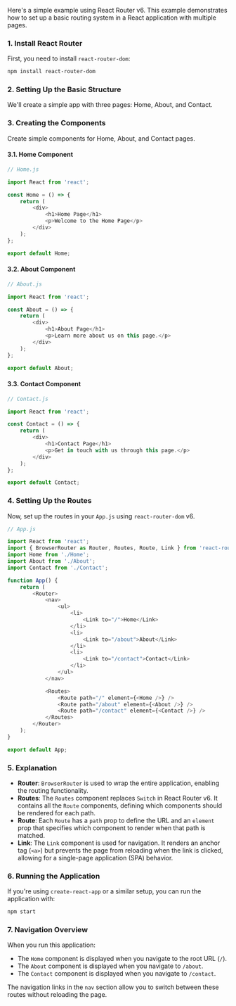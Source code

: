 Here's a simple example using React Router v6. This example demonstrates how to set up a basic routing system in a React application with multiple pages.

### **1. Install React Router**

First, you need to install `react-router-dom`:

```bash
npm install react-router-dom
```

### **2. Setting Up the Basic Structure**

We'll create a simple app with three pages: Home, About, and Contact.

### **3. Creating the Components**

Create simple components for Home, About, and Contact pages.

#### **3.1. Home Component**

```javascript
// Home.js

import React from 'react';

const Home = () => {
    return (
        <div>
            <h1>Home Page</h1>
            <p>Welcome to the Home Page</p>
        </div>
    );
};

export default Home;
```

#### **3.2. About Component**

```javascript
// About.js

import React from 'react';

const About = () => {
    return (
        <div>
            <h1>About Page</h1>
            <p>Learn more about us on this page.</p>
        </div>
    );
};

export default About;
```

#### **3.3. Contact Component**

```javascript
// Contact.js

import React from 'react';

const Contact = () => {
    return (
        <div>
            <h1>Contact Page</h1>
            <p>Get in touch with us through this page.</p>
        </div>
    );
};

export default Contact;
```

### **4. Setting Up the Routes**

Now, set up the routes in your `App.js` using `react-router-dom` v6.

```javascript
// App.js

import React from 'react';
import { BrowserRouter as Router, Routes, Route, Link } from 'react-router-dom';
import Home from './Home';
import About from './About';
import Contact from './Contact';

function App() {
    return (
        <Router>
            <nav>
                <ul>
                    <li>
                        <Link to="/">Home</Link>
                    </li>
                    <li>
                        <Link to="/about">About</Link>
                    </li>
                    <li>
                        <Link to="/contact">Contact</Link>
                    </li>
                </ul>
            </nav>

            <Routes>
                <Route path="/" element={<Home />} />
                <Route path="/about" element={<About />} />
                <Route path="/contact" element={<Contact />} />
            </Routes>
        </Router>
    );
}

export default App;
```

### **5. Explanation**

- **Router**: `BrowserRouter` is used to wrap the entire application, enabling the routing functionality.
- **Routes**: The `Routes` component replaces `Switch` in React Router v6. It contains all the `Route` components, defining which components should be rendered for each path.
- **Route**: Each `Route` has a `path` prop to define the URL and an `element` prop that specifies which component to render when that path is matched.
- **Link**: The `Link` component is used for navigation. It renders an anchor tag (`<a>`) but prevents the page from reloading when the link is clicked, allowing for a single-page application (SPA) behavior.

### **6. Running the Application**

If you're using `create-react-app` or a similar setup, you can run the application with:

```bash
npm start
```

### **7. Navigation Overview**

When you run this application:

- The `Home` component is displayed when you navigate to the root URL (`/`).
- The `About` component is displayed when you navigate to `/about`.
- The `Contact` component is displayed when you navigate to `/contact`.

The navigation links in the `nav` section allow you to switch between these routes without reloading the page.
